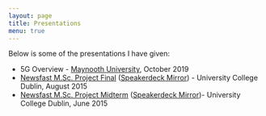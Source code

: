 ```yaml
---
layout: page
title: Presentations
menu: true
---
```


Below is some of the presentations I have given:
* 5G Overview - [Maynooth University](https://www.maynoothuniversity.ie), October 2019
* [Newsfast M.Sc. Project Final](/presentations/newsfast-final.pdf) ([Speakerdeck Mirror](https://speakerdeck.com/dueyfinster/newsfast-msc-ucd-final-project-presentation)) - University College Dublin, August 2015
* [Newsfast M.Sc. Project Midterm](/presentations/newsfast-midterm.pdf) ([Speakerdeck Mirror](https://speakerdeck.com/dueyfinster/newsfast-midterm-msc-project-in-ucd))- University College Dublin, June 2015

